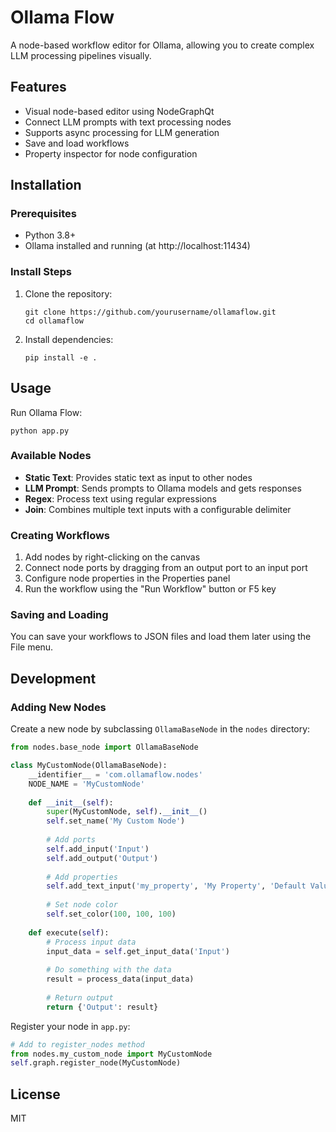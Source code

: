 # Ollama Flow

A node-based workflow editor for Ollama, allowing you to create complex LLM processing pipelines visually.

## Features

- Visual node-based editor using NodeGraphQt
- Connect LLM prompts with text processing nodes
- Supports async processing for LLM generation
- Save and load workflows
- Property inspector for node configuration

## Installation

### Prerequisites

- Python 3.8+
- Ollama installed and running (at http://localhost:11434)

### Install Steps

1. Clone the repository:
   ```
   git clone https://github.com/yourusername/ollamaflow.git
   cd ollamaflow
   ```

2. Install dependencies:
   ```
   pip install -e .
   ```

## Usage

Run Ollama Flow:

```
python app.py
```

### Available Nodes

- **Static Text**: Provides static text as input to other nodes
- **LLM Prompt**: Sends prompts to Ollama models and gets responses
- **Regex**: Process text using regular expressions
- **Join**: Combines multiple text inputs with a configurable delimiter

### Creating Workflows

1. Add nodes by right-clicking on the canvas
2. Connect node ports by dragging from an output port to an input port
3. Configure node properties in the Properties panel
4. Run the workflow using the "Run Workflow" button or F5 key

### Saving and Loading

You can save your workflows to JSON files and load them later using the File menu.

## Development

### Adding New Nodes

Create a new node by subclassing `OllamaBaseNode` in the `nodes` directory:

```python
from nodes.base_node import OllamaBaseNode

class MyCustomNode(OllamaBaseNode):
    __identifier__ = 'com.ollamaflow.nodes'
    NODE_NAME = 'MyCustomNode'
    
    def __init__(self):
        super(MyCustomNode, self).__init__()
        self.set_name('My Custom Node')
        
        # Add ports
        self.add_input('Input')
        self.add_output('Output')
        
        # Add properties
        self.add_text_input('my_property', 'My Property', 'Default Value')
        
        # Set node color
        self.set_color(100, 100, 100)
    
    def execute(self):
        # Process input data
        input_data = self.get_input_data('Input')
        
        # Do something with the data
        result = process_data(input_data)
        
        # Return output
        return {'Output': result}
```

Register your node in `app.py`:

```python
# Add to register_nodes method
from nodes.my_custom_node import MyCustomNode
self.graph.register_node(MyCustomNode)
```

## License

MIT
